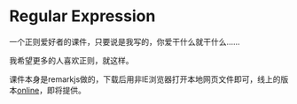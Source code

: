 Regular Expression
===

一个正则爱好者的课件，只要说是我写的，你爱干什么就干什么……

我希望更多的人喜欢正则，就这样。

课件本身是remarkjs做的，下载后用非IE浏览器打开本地网页文件即可，线上的版本[online](http://45.78.38.197/ss/regex/regex.html)，即将提供。
